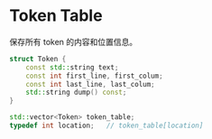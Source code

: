 # Token Table

保存所有 token 的内容和位置信息。

```c++
struct Token {
    const std::string text;
    const int first_line, first_colum;
    const int last_line, last_colum;
    std::string dump() const;
}

std::vector<Token> token_table;
typedef int location;	// token_table[location]
```


